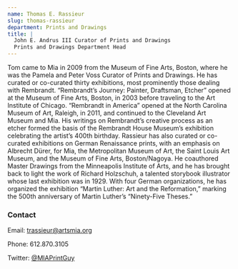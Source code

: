 ```yaml
---
name: Thomas E. Rassieur
slug: thomas-rassieur
department: Prints and Drawings
title: |
  John E. Andrus III Curator of Prints and Drawings
  Prints and Drawings Department Head
---
```


Tom came to Mia in 2009 from the Museum of Fine Arts, Boston, where he was the Pamela and Peter Voss Curator of Prints and Drawings. He has curated or co-curated thirty exhibitions, most prominently those dealing with Rembrandt. “Rembrandt’s Journey: Painter, Draftsman, Etcher” opened at the Museum of Fine Arts, Boston, in 2003 before traveling to the Art Institute of Chicago. “Rembrandt in America” opened at the North Carolina Museum of Art, Raleigh, in 2011, and continued to the Cleveland Art Museum and Mia. His writings on Rembrandt’s creative process as an etcher formed the basis of the Rembrandt House Museum’s exhibition celebrating the artist’s 400th birthday. Rassieur has also curated or co-curated exhibitions on German Renaissance prints, with an emphasis on Albrecht Dürer, for Mia, the Metropolitan Museum of Art, the Saint Louis Art Museum, and the Museum of Fine Arts, Boston/Nagoya. He coauthored Master Drawings from the Minneapolis Institute of Arts, and he has brought back to light the work of Richard Holzschuh, a talented storybook illustrator whose last exhibition was in 1929. With four German organizations, he has organized the exhibition “Martin Luther: Art and the Reformation,” marking the 500th anniversary of Martin Luther’s “Ninety-Five Theses.”

### Contact

Email: [trassieur@artsmia.org](mailto:trassieur@artsmia.org)

Phone: 612.870.3105

Twitter: [@MIAPrintGuy](http://twitter.com/MIAPrintGuy)
